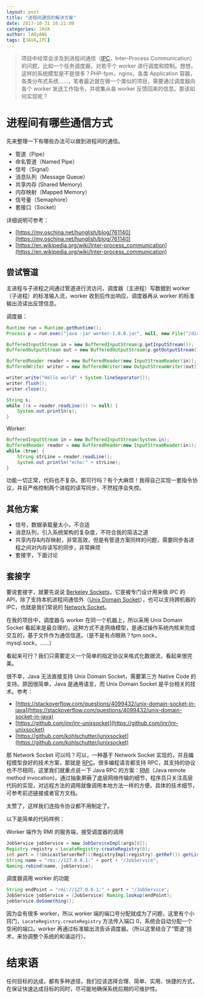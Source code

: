 ```yaml
---
layout: post
title: "进程间通信的解决方案"
date: 2017-10-31 16:21:00
categories: JAVA
author: lAOyANG
tags: [JAVA,IPC]
---
```


> 项目中经常会涉及到进程间通信（[IPC](https://en.wikipedia.org/wiki/Inter-process_communication)，Inter-Process Communication）的问题，比如一个任务调度器，对若干个 worker 进行调度和控制。想想，这样的系统模型是不是很多？PHP-fpm，nginx，各类 Application 容器，各类分布式系统……，笔者最近就在做一个类似的项目，需要通过调度器向各个 worker 发送工作指令，并收集从各 worker 反馈回来的信息。那该如何实现呢？

<!-- more -->

# 进程间有哪些通信方式

先来整理一下有哪些办法可以做到进程间的通信。

* 管道（Pipe）
* 命名管道（Named Pipe）
* 信号（Signal）
* 消息队列（Message Queue）
* 共享内存 (Shared Memory)
* 内存映射（Mapped Memory）
* 信号量（Semaphore）
* 套接口（Socket）

详细说明可参考：
* [https://my.oschina.net/hunglish/blog/761140](https://my.oschina.net/hunglish/blog/761140)
* [https://en.wikipedia.org/wiki/Inter-process_communication](https://en.wikipedia.org/wiki/Inter-process_communication)

## 尝试管道

主进程与子进程之间通过管道进行流访问，调度器（主进程）写数据到 worker（子进程）的标准输入流，worker 收到后作出响应，调度器再从 worker 的标准输出流读出反馈信息。

调度器：
```java
Runtime run = Runtime.getRuntime();
Process p = run.exec("java -jar worker-1.0.0.jar", null, new File("/dir"));

BufferedInputStream in = new BufferedInputStream(p.getInputStream());
BufferedOutputStream out = new BufferedOutputStream(p.getOutputStream());

BufferedReader reader = new BufferedReader(new InputStreamReader(in));
BufferedWriter writer = new BufferedWriter(new OutputStreamWriter(out));

writer.write("Hello world" + System.lineSeparator());
writer.flush();
writer.close();

String s;
while ((s = reader.readLine()) != null) {
	System.out.println(s);
}
```

Worker:
```java
BufferedInputStream in = new BufferedInputStream(System.in);
BufferedReader reader = new BufferedReader(new InputStreamReader(in));
while (true) {
	String strLine = reader.readLine();
	System.out.println("echo:" + strLine);
}
```

功能一切正常，代码也不复杂。那可行吗？有个大麻烦！我得自己实现一套指令协议，并且严格控制两个进程的读写同步，不然程序会失控。

## 其他方案

* 信号，数据承载量太小，不合适
* 消息队列，引入系统架构的复杂度，不符合我的简洁之道
* 共享内存&内存映射，非常高效，但是有管道方案同样的问题，需要同步各进程之间对内存读写的同步，非常麻烦
* 套接字，下面讨论

## 套接字

要说套接字，就要先说说 [Berkeley Sockets](https://en.wikipedia.org/wiki/Berkeley_sockets)，它是被专门设计用来做 IPC 的 API，除了支持本机进程间通信外（[Unix Domain Socket](https://en.wikipedia.org/wiki/Unix_domain_socket)），也可以支持跨机器的 IPC，也就是我们常说的 [Network Socket](https://en.wikipedia.org/wiki/Network_socket)。

在我的项目中，调度器与 worker 在同一个机器上，所以采用 Unix Domain Socket 看起来是最合理的，这种方式不走网络模型，是通过操作系统内核来完成交互的，基于文件作为通信信道。（是不是有点眼熟？fpm.sock，mysql.sock，……）

看起来可行？我们只需要定义一个简单的指定协议来格式化数据流，看起来很完美。

很不幸，Java 无法直接支持 Unix Domain Socket，需要第三方 Native Code 的支持。原因很简单，Java 是通用语言，而 Unix Domain Socket 是平台相关的技术。参考：

* [https://stackoverflow.com/questions/4099432/unix-domain-socket-in-java](https://stackoverflow.com/questions/4099432/unix-domain-socket-in-java)
* [https://github.com/jnr/jnr-unixsocket](https://github.com/jnr/jnr-unixsocket)
* [https://github.com/kohlschutter/junixsocket](https://github.com/kohlschutter/junixsocket)

那 Network Socket 可以吗？可以，一种基于 Network Socket 实现的，并且编程模型良好的技术方案，那就是 [RPC](https://en.wikipedia.org/wiki/Remote_procedure_call)。很多编程语言都支持 RPC，其支持的协议也不尽相同，这里我们就重点说一下 Java RPC 的方案：[RMI](https://en.wikipedia.org/wiki/Java_remote_method_invocation)（Java remote method invocation)，通过抽象屏蔽了底层网络传输的细节，程序员只关注高层代码的实现，对远程方法的调用就像调用本地方法一样的方便。具体的技术细节，可参考前述链接或者官方文档。

太赞了，这样我们连指令协议都不用制定了。

以下是简单的代码样例：

Worker 端作为 RMI 的服务端，接受调度器的调用
```java
JobService jobService = new JobServiceImpl(args[0]);
Registry registry = LocateRegistry.createRegistry(0);
int port = ((UnicastServerRef)((RegistryImpl)registry).getRef()).getLiveRef().getPort();
String name = "rmi://127.0.0.1:" + port + "/JobService";
Naming.rebind(name, jobService);
```

调度器调用 worker 的功能
```java
String endPoint = "rmi://127.0.0.1:" + port + "/JobService";
JobService jobService = (JobService) Naming.lookup(endPoint);
jobService.doSomething();
```

因为会有很多 worker，所以 worker 端的端口号分配就成为了问题，这里有个小窍门，```LocateRegistry.createRegistry``` 方法传入端口 0，系统会自动分配一个空闲的端口。worker 再通过标准输出流告诉调度器。（所以这里结合了“管道”技术，来协调整个系统的和谐运行）。

# 结束语
任何目标的达成，都有多种途径，我们应该选择合理、简单、实用、快捷的方式，在保证快速达成目标的同时，尽可能地确保系统后期的可维护性。